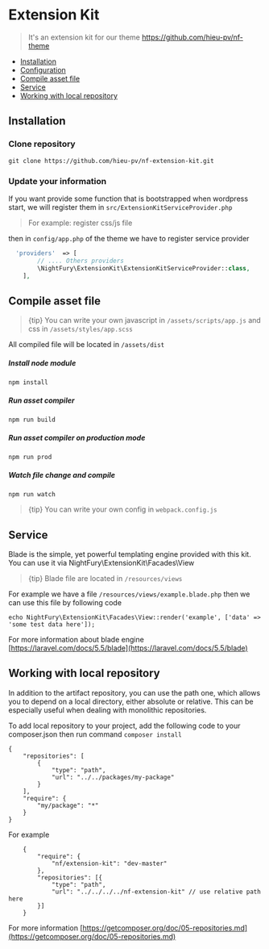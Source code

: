 # Extension Kit
 > It's an extension kit for our theme https://github.com/hieu-pv/nf-theme 
 
- [Installation](#installation)
- [Configuration](#configuration)
- [Compile asset file](#compiler)
- [Service](#service)
- [Working with local repository](#local-reposoitory)

 
<a name="installation"></a>
## Installation

### Clone repository
```
git clone https://github.com/hieu-pv/nf-extension-kit.git 
```

<a name="configuration"></a>

### Update your information

If you want provide some function that is bootstrapped when wordpress start, we will register them in `src/ExtensionKitServiceProvider.php`

> For example: register css/js file


then in `config/app.php` of the theme we have to register service provider

```php
  'providers'  => [
        // .... Others providers 
        \NightFury\ExtensionKit\ExtensionKitServiceProvider::class,
    ],
```

<a name="compiler"></a>

## Compile asset file

> {tip} You can write your own javascript in `/assets/scripts/app.js`
> and css in `/assets/styles/app.scss`

All compiled file will be located in `/assets/dist`

##### Install node module

```
npm install
```

##### Run asset compiler

```
npm run build
```

##### Run asset compiler on production mode

```
npm run prod
```

##### Watch file change and compile

```
npm run watch
```

> {tip} You can write your own config in `webpack.config.js`

<a name="service"></a>
## Service

Blade is the simple, yet powerful templating engine provided with this kit. You can use it via NightFury\ExtensionKit\Facades\View 

> {tip} Blade file are located in `/resources/views`

For example we have a file `/resources/views/example.blade.php` then we can use this file by following code

```
echo NightFury\ExtensionKit\Facades\View::render('example', ['data' => 'some test data here']);
```

For more information about blade engine [https://laravel.com/docs/5.5/blade](https://laravel.com/docs/5.5/blade)


<a name="local-reposoitory"></a>
## Working with local repository

In addition to the artifact repository, you can use the path one, which allows you to depend on a local directory, either absolute or relative. This can be especially useful when dealing with monolithic repositories.

To add local repository to your project, add the following code to your composer.json then run command `composer install`

```
{
    "repositories": [
        {
            "type": "path",
            "url": "../../packages/my-package"
        }
    ],
    "require": {
        "my/package": "*"
    }
}
```

For example 

```
    {
        "require": {
            "nf/extension-kit": "dev-master"
        },
        "repositories": [{
            "type": "path",
            "url": "../../../../nf-extension-kit" // use relative path here
        }]
    }
```
For more information [https://getcomposer.org/doc/05-repositories.md](https://getcomposer.org/doc/05-repositories.md)
